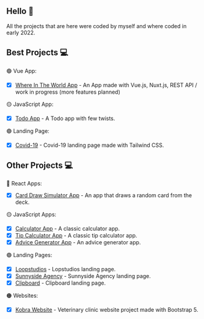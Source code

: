 ## Hello 🙂

All the projects that are here were coded by myself and where coded in early 2022.

## Best Projects 💻

🟢 Vue App:

- [x] [Where In The World App](https://radoslawlagan.github.io/where-in-the-world/) - An App made with Vue.js, Nuxt.js, REST API / work in progress (more features planned)

🟡 JavaScript App:

- [x] [Todo App](https://radoslawlagan.github.io/Todo-app/) - A Todo app with few twists.

🟣 Landing Page:

- [x] [Covid-19](https://radoslawlagan.github.io/Corona-covid-19-landing-page/) - Covid-19 landing page made with Tailwind CSS.

## Other Projects 💻

🔵 React Apps:

- [x] [Card Draw Simulator App](https://radoslawlagan.github.io/Card-draw-simulator-app/) - An app that draws a random card from the deck.

🟡 JavaScript Apps:

- [x] [Calculator App](https://radoslawlagan.github.io/Calculator-app/) - A classic calculator app.
- [x] [Tip Calculator App](https://radoslawlagan.github.io/Tip-calculator-app/) - A classic tip calculator app.
- [x] [Advice Generator App](https://radoslawlagan.github.io/Advice-generator-app/) - An advice generator app.

🟣 Landing Pages:

- [x] [Loopstudios](https://radoslawlagan.github.io/Loopstudios-landing-page/) - Lopstudios landing page.
- [x] [Sunnyside Agency](https://radoslawlagan.github.io/Sunnyside-agency-landing-page/) - Sunnyside Agency landing page.
- [x] [Clipboard](https://radoslawlagan.github.io/Clipboard-landing-page/) - Clipboard landing page.

🟠 Websites:

- [x] [Kobra Website](https://radoslawlagan.github.io/Kobra-website/) - Veterinary clinic website project made with Bootstrap 5.

